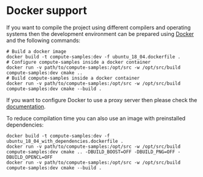 # Docker support
If you want to compile the project using different compilers and
operating systems then the development environment can be prepared using
[Docker](https://www.docker.com/) and the following commands:

    # Build a docker image
    docker build -t compute-samples:dev -f ubuntu_18_04.dockerfile .
    # Configure compute-samples inside a docker container
    docker run -v path/to/compute-samples:/opt/src -w /opt/src/build compute-samples:dev cmake ..
    # Build compute-samples inside a docker container
    docker run -v path/to/compute-samples:/opt/src -w /opt/src/build compute-samples:dev cmake --build .

If you want to configure Docker to use a proxy server then please check the [documentation](https://docs.docker.com/network/proxy/).

To reduce compilation time you can also use an image with preinstalled dependencies:

    docker build -t compute-samples:dev -f ubuntu_18_04_with_dependencies.dockerfile .
    docker run -v path/to/compute-samples:/opt/src -w /opt/src/build compute-samples:dev cmake .. -DBUILD_BOOST=OFF -DBUILD_PNG=OFF -DBUILD_OPENCL=OFF
    docker run -v path/to/compute-samples:/opt/src -w /opt/src/build compute-samples:dev cmake --build .
